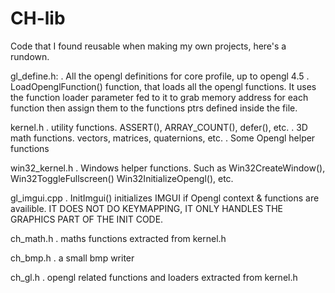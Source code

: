 # CH-lib

Code that I found reusable when making my own projects, here's a rundown.

gl_define.h:
. All the opengl definitions for core profile, up to opengl 4.5
. LoadOpenglFunction() function, that loads all the opengl functions. It uses the 
  function loader parameter fed to it to grab memory address for each function then
  assign them to the functions ptrs defined inside the file.

kernel.h
. utility functions. ASSERT(), ARRAY_COUNT(), defer(), etc.
. 3D math functions. vectors, matrices, quaternions, etc.
. Some Opengl helper functions 

win32_kernel.h
. Windows helper functions. Such as Win32CreateWindow(), Win32ToggleFullscreen() 
  Win32InitializeOpengl(), etc.

gl_imgui.cpp
. InitImgui() initializes IMGUI if Opengl context & functions are availible. 
  IT DOES NOT DO KEYMAPPING, IT ONLY HANDLES THE GRAPHICS PART OF THE INIT CODE.

ch_math.h
. maths functions extracted from kernel.h

ch_bmp.h
. a small bmp writer

ch_gl.h
. opengl related functions and loaders extracted from kernel.h

